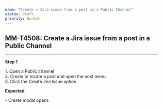 ```yaml
---
name: "Create a Jira issue from a post in a Public Channel"
status: Draft
priority: Normal
---
```


## MM-T4508: Create a Jira issue from a post in a Public Channel

---

**Step 1**

1\. Open a Public channel\
2\. Create or locate a post and open the post menu\
3\. Click the Create Jira Issue option

**Expected**

\- Create modal opens
